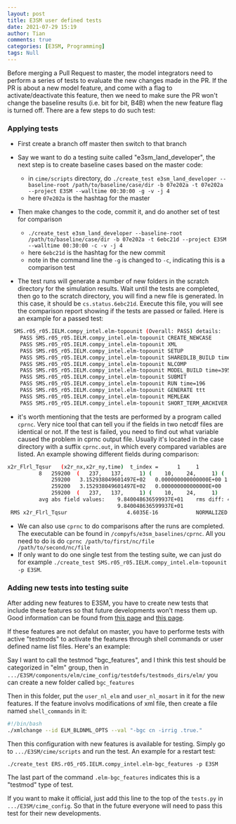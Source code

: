 ```yaml
---
layout: post
title: E3SM user defined tests
date: 2021-07-29 15:19
author: Tian
comments: true
categories: [E3SM, Programming]
tags: Null
---
```

Before merging a Pull Request to master, the model integrators need to perform a series of tests to evaluate the new changes made in the PR. If the PR is about a new model feature, and come with a flag to activate/deactivate this feature, then we need to make sure the PR won't change the baseline results (i.e. bit for bit, B4B) when the new feature flag is turned off. There are a few steps to do such test:

### Applying tests

- First create a branch off master then switch to that branch
- Say we want to do a testing suite called "e3sm_land_developer", the next step is to create baseline cases based on the master code:

  - in `cime/scripts` directory, do `./create_test e3sm_land_developer --baseline-root /path/to/baseline/case/dir -b 07e202a -t 07e202a --project E3SM --walltime 00:30:00 -g -v -j 4`
  - here `07e202a` is the hashtag for the master
- Then make changes to the code, commit it, and do another set of test for comparison
  - `./create_test e3sm_land_developer --baseline-root /path/to/baseline/case/dir -b 07e202a -t 6ebc21d --project E3SM --walltime 00:30:00 -c -v -j 4`
  - here `6ebc21d` is the hashtag for the new commit
  - note in the command line the `-g` is changed to `-c`, indicating this is a comparison test
- The test runs will generate a number of new folders in the scratch directory for the simulation results. Wait until the tests are completed, then go to the scratch directory, you will find a new file is generated. In this case, it should be `cs.status.6ebc21d`. Execute this file, you will see the comparison report showing if the tests are passed or failed. Here is an example for a passed test:

```bash
  SMS.r05_r05.IELM.compy_intel.elm-topounit (Overall: PASS) details:
    PASS SMS.r05_r05.IELM.compy_intel.elm-topounit CREATE_NEWCASE
    PASS SMS.r05_r05.IELM.compy_intel.elm-topounit XML
    PASS SMS.r05_r05.IELM.compy_intel.elm-topounit SETUP
    PASS SMS.r05_r05.IELM.compy_intel.elm-topounit SHAREDLIB_BUILD time=135
    PASS SMS.r05_r05.IELM.compy_intel.elm-topounit NLCOMP
    PASS SMS.r05_r05.IELM.compy_intel.elm-topounit MODEL_BUILD time=395
    PASS SMS.r05_r05.IELM.compy_intel.elm-topounit SUBMIT
    PASS SMS.r05_r05.IELM.compy_intel.elm-topounit RUN time=196
    PASS SMS.r05_r05.IELM.compy_intel.elm-topounit GENERATE ttt
    PASS SMS.r05_r05.IELM.compy_intel.elm-topounit MEMLEAK
    PASS SMS.r05_r05.IELM.compy_intel.elm-topounit SHORT_TERM_ARCHIVER
```

- it's worth mentioning that the tests are performed by a program called `cprnc`. Very nice tool that can tell you if the fields in two netcdf files are identical or not. If the test is failed, you need to find out what variable caused the problem in cprnc output file. Usually it's located in the case directory with a suffix `cprnc.out`, in which every compared variables are listed. An example showing different fields during comparison:

```bash
x2r_Flrl_Tqsur   (x2r_nx,x2r_ny,time)  t_index =      1     1
          8   259200  (   237,   137,     1) (    10,    24,     1) (   259,   118,     1) (   259,   118,     1)
              259200   3.152938049601497E+02   0.000000000000000E+00 1.1E-13  3.004722862865883E+02 7.9E-21  3.004722862865883E+02
              259200   3.152938049601497E+02   0.000000000000000E+00          3.004722862865882E+02          3.004722862865882E+02
              259200  (   237,   137,     1) (    10,    24,     1)
          avg abs field values:    9.840048636599937E+01    rms diff: 4.6E-16   avg rel diff(npos):  7.9E-21
                                   9.840048636599937E+01                        avg decimal digits(ndif): 15.6 worst: 15.4
 RMS x2r_Flrl_Tqsur                   4.6035E-16            NORMALIZED  4.6783E-18
```

- We can also use `cprnc` to do comparisons after the runs are completed. The executable can be found in `/compyfs/e3sm_baselines/cprnc`. All you need to do is do `cprnc /path/to/first/nc/file /path/to/second/nc/file`
- If only want to do one single test from the testing suite, we can just do for example `./create_test SMS.r05_r05.IELM.compy_intel.elm-topounit -p E3SM`.

### Adding new tests into testing suite

After adding new features to E3SM, you have to create new tests that include these features so that future developments won't mess them up. Good information can be found from [this page](https://esmci.github.io/cime/versions/master/html/users_guide/testing.html#) and [this page](https://github.com/ESCOMP/ctsm/wiki/System-Testing-Guide#testmods).

If these features are not defalut on master, you have to performe tests with active "testmods" to activate the features through shell commands or user defined name list files. Here's an example:

Say  I want to call the testmod "bgc_features", and I think this test should be categorized in "elm" group, then in `.../E3SM/components/elm/cime_config/testdefs/testmods_dirs/elm/` you can create a new folder called `bgc_features`

Then in this folder, put the `user_nl_elm` and `user_nl_mosart` in it for the new features. If the feature involvs modifications of xml file, then create a file named `shell_commands` in it:

```bash
#!/bin/bash
./xmlchange --id ELM_BLDNML_OPTS --val "-bgc cn -irrig .true."
```

Then this configuration with new features is available for testing. Simply go to  `.../E3SM/cime/scripts` and run the test. An example for a restart test:

`./create_test ERS.r05_r05.IELM.compy_intel.elm-bgc_features -p E3SM`

The last part of the command `.elm-bgc_features` indicates this is a "testmod" type of test.

If you want to make it official, just add this line to the top of the `tests.py` in `.../E3SM/cime_config`. So that in the future everyone will need to pass this test for their new developments.
